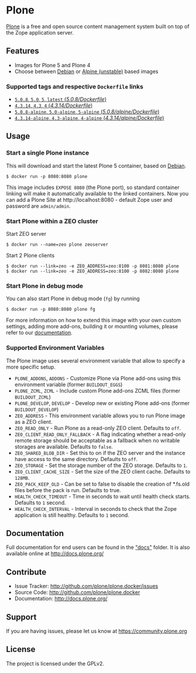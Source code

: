 # Plone

[Plone](https://plone.org) is a free and open source content management system built on top of the Zope application server.


## Features

- Images for Plone 5 and Plone 4
- Choose between [Debian](https://www.debian.org/) or [Alpine (unstable)](http://www.alpinelinux.org/) based images

### Supported tags and respective `Dockerfile` links

- [`5.0.8`, `5.0`, `5`, `latest` (*5.0.8/Dockerfile*)](https://github.com/plone/plone.docker/blob/master/5.0/5.0.8/debian/Dockerfile)
- [`4.3.14`, `4.3`, `4` (*4.3.14/Dockerfile*)](https://github.com/plone/plone.docker/blob/master/4.3/4.3.14/debian/Dockerfile)
- [`5.0.8-alpine`, `5.0-alpine`, `5-alpine` (*5.0.8/alpine/Dockerfile*)](https://github.com/plone/plone.docker/blob/master/5.0/5.0.8/alpine/Dockerfile)
- [`4.3.14-alpine`, `4.3-alpine`, `4-alpine` (*4.3.14/alpine/Dockerfile*)](https://github.com/plone/plone.docker/blob/master/4.3/4.3.14/alpine/Dockerfile)

## Usage

### Start a single Plone instance

This will download and start the latest Plone 5 container, based on [Debian](https://www.debian.org/).

```console
$ docker run -p 8080:8080 plone
```

This image includes `EXPOSE 8080` (the Plone port), so standard container linking will make it automatically available to the linked containers. Now you can add a Plone Site at http://localhost:8080 - default Zope user and password are `admin/admin`.

### Start Plone within a ZEO cluster

Start ZEO server

```console
$ docker run --name=zeo plone zeoserver
```

Start 2 Plone clients

```console
$ docker run --link=zeo -e ZEO_ADDRESS=zeo:8100 -p 8081:8080 plone
$ docker run --link=zeo -e ZEO_ADDRESS=zeo:8100 -p 8082:8080 plone
```

### Start Plone in debug mode

You can also start Plone in debug mode (`fg`) by running

```console
$ docker run -p 8080:8080 plone fg
```

For more information on how to extend this image with your own custom settings, adding more add-ons, building it or mounting volumes, please refer to our [documentation](https://github.com/plone/plone.docker/tree/master/docs).

### Supported Environment Variables

The Plone image uses several environment variable that allow to specify a more specific setup.

* `PLONE_ADDONS`, `ADDONS` - Customize Plone via Plone add-ons using this environment variable (former `BUILDOUT_EGGS`)
* `PLONE_ZCML`, `ZCML` - Include custom Plone add-ons ZCML files (former `BUILDOUT_ZCML`)
* `PLONE_DEVELOP`, `DEVELOP` - Develop new or existing Plone add-ons (former `BUILDOUT_DEVELOP`)
* `ZEO_ADDRESS` - This environment variable allows you to run Plone image as a ZEO client.
* `ZEO_READ_ONLY` - Run Plone as a read-only ZEO client. Defaults to `off`.
* `ZEO_CLIENT_READ_ONLY_FALLBACK` - A flag indicating whether a read-only remote storage should be acceptable as a fallback when no writable storages are available. Defaults to `false`.
* `ZEO_SHARED_BLOB_DIR` - Set this to on if the ZEO server and the instance have access to the same directory. Defaults to `off`.
* `ZEO_STORAGE` - Set the storage number of the ZEO storage. Defaults to `1`.
* `ZEO_CLIENT_CACHE_SIZE` - Set the size of the ZEO client cache. Defaults to `128MB`.
* `ZEO_PACK_KEEP_OLD` - Can be set to false to disable the creation of *.fs.old files before the pack is run. Defaults to true.
* `HEALTH_CHECK_TIMEOUT` - Time in seconds to wait until health check starts. Defaults to `1` second.
* `HEALTH_CHECK_INTERVAL` - Interval in seconds to check that the Zope application is still healthy. Defaults to `1` second.

## Documentation

Full documentation for end users can be found in the ["docs"](https://github.com/plone/plone.docker/tree/master/docs) folder.
It is also available online at http://docs.plone.org/


## Contribute


- Issue Tracker: http://github.com/plone/plone.docker/issues
- Source Code: http://github.com/plone/plone.docker
- Documentation: http://docs.plone.org/

## Support


If you are having issues, please let us know at https://community.plone.org

## License

The project is licensed under the GPLv2.
